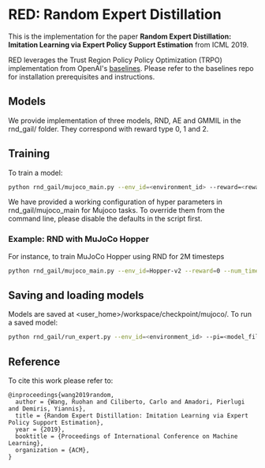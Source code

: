 # RED: Random Expert Distillation

This is the implementation for the paper **Random Expert Distillation: Imitation Learning via Expert Policy Support Estimation** from ICML 2019.

RED leverages the Trust Region Policy Policy Optimization (TRPO) implementation from OpenAI's [baselines](https://github.com/openai/baselines). Please refer to the baselines repo for installation prerequisites and instructions.

## Models
We provide implementation of three models, RND, AE and GMMIL in the rnd_gail/ folder. They correspond with reward type 0, 1 and 2.

## Training
To train a model:
```bash
python rnd_gail/mujoco_main.py --env_id=<environment_id> --reward=<reward_model> [additional arguments]
```
We have provided a working configuration of hyper parameters in rnd_gail/mujoco_main for Mujoco tasks. To override them from the command line, please disable the defaults in the script first.

### Example: RND with MuJoCo Hopper
For instance, to train MuJoCo Hopper using RND for 2M timesteps
```bash
python rnd_gail/mujoco_main.py --env_id=Hopper-v2 --reward=0 --num_timesteps=2e6
```

## Saving and loading models
Models are saved at <user_home>/workspace/checkpoint/mujoco/.
To run a saved model:
```bash
python rnd_gail/run_expert.py --env_id=<environment_id> --pi=<model_filename>
```

## Reference
To cite this work please refer to:

    @inproceedings{wang2019random,
      author = {Wang, Ruohan and Ciliberto, Carlo and Amadori, Pierlugi and Demiris, Yiannis},
      title = {Random Expert Distillation: Imitation Learning via Expert Policy Support Estimation},
      year = {2019},
      booktitle = {Proceedings of International Conference on Machine Learning},
      organization = {ACM},
    }

